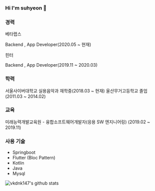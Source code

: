 ### Hi I'm suhyeon 👋

<!--
**vkdnj147/vkdnj147** is a ✨ _special_ ✨ repository because its `README.md` (this file) appears on your GitHub profile.

Here are some ideas to get you started:

- 🔭 I’m currently working on ...
- 🌱 I’m currently learning ...
- 👯 I’m looking to collaborate on ...
- 🤔 I’m looking for help with ...
- 💬 Ask me about ...
- 📫 How to reach me: ...
- 😄 Pronouns: ...
- ⚡ Fun fact: ...
-->
### 경력

베타랩스

Backend , App Developer(2020.05 ~ 현재)

힌터

Backend , App Developer(2019.11 ~ 2020.03)

### 학력

서울사이버대학교 실용음악과 재학중(2018.03 ~ 현재)
울산무거고등학교 졸업(2011.03 ~ 2014.02)

### 교육
미래능력개발교육원 - 융합소프트웨어개발자(응용 SW 엔지니어링) (2019.02 ~ 2019.11)


### 사용 기술
- Springboot
- Flutter (Bloc Pattern)
- Kotlin
- Java
- Mysql

![vkdnk147's github stats](https://github-readme-stats.vercel.app/api?username=vkdnj147&show_icons=true)


